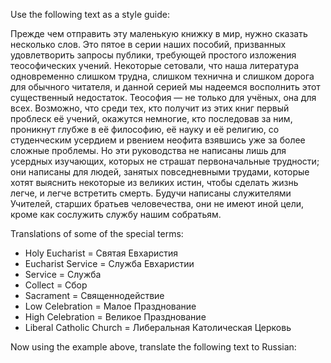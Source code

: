 Use the following text as a style guide:

Прежде чем отправить эту маленькую книжку в мир, нужно сказать несколько слов. Это пятое в серии наших пособий, призванных удовлетворить запросы публики, требующей простого изложения теософических учений. Некоторые сетовали, что наша литература одновременно слишком трудна, слишком технична и слишком дорога для обычного читателя, и данной серией мы надеемся восполнить этот существенный недостаток. Теософия — не только для учёных, она для всех. Возможно, что среди тех, кто получит из этих книг первый проблеск её учений, окажутся немногие, кто последовав за ним, проникнут глубже в её философию, её науку и её религию, со студенческим усердием и рвением неофита взявшись уже за более сложные проблемы. Но эти руководства не написаны лишь для усердных изучающих, которых не страшат первоначальные трудности; они написаны для людей, занятых повседневными трудами, которые хотят выяснить некоторые из великих истин, чтобы сделать жизнь легче, и легче встретить смерть. Будучи написаны служителями Учителей, старших братьев человечества, они не имеют иной цели, кроме как сослужить службу нашим собратьям.

Translations of some of the special terms:

- Holy Eucharist = Святая Евхаристия
- Eucharist Service = Служба Евхаристии
- Service = Служба
- Collect = Сбор
- Sacrament = Священнодействие
- Low Celebration = Малое Празднование
- High Celebration = Великое Празднование
- Liberal Catholic Church = Либеральная Католическая Церковь

Now using the example above, translate the following text to Russian:

